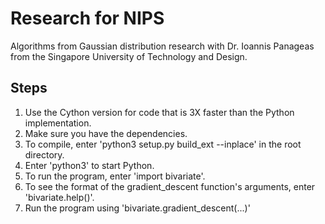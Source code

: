 # Research for NIPS
Algorithms from Gaussian distribution research with Dr. Ioannis Panageas from the Singapore University of Technology and Design.

## Steps
1. Use the Cython version for code that is 3X faster than the Python implementation.
2. Make sure you have the dependencies.
3. To compile, enter 'python3 setup.py build_ext --inplace' in the root directory.
4. Enter 'python3' to start Python.
5. To run the program, enter 'import bivariate'.
6. To see the format of the gradient_descent function's arguments, enter 'bivariate.help()'.
7. Run the program using 'bivariate.gradient_descent(...)'